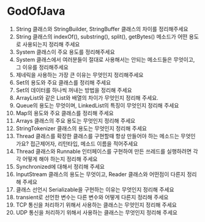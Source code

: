 # GodOfJava

1. String 클래스와 StringBuilder, StringBuffer 클래스의 차이를 정리해주세요
2. String 클래스의 indexOf(), substring(), split(), getBytes() 메소드가 어떤 용도로 사용되는지 정리해 주세요
3. System 클래스이 주요 용도를 정리해주세요
4. System 클래스에서 여러분들이 절대로 사용해서는 안되는 메소드들은 무엇이고, 그 이유를 정리해주세요
5. 제네릭을 사용하는 가장 큰 이유는 무엇인지 정리해주세요
6. Set의 용도와 주요 클래스를 정리해 주세요
7. Set의 데이터를 하나씩 꺼내는 방법을 정리해 주세요
8. ArrayList와 같은 List와 배열의 차이가 무엇인지 정리해 주세요.
9. Queue의 용도는 무엇이며, LinkedList의 특징이 무엇인지 정리해 주세요
10. Map의 용도와 주요 클래스를 정리해 주세요
11. Arrays 클래스의 주요 용도는 무엇인지 정리해 주세요
12. StringTokenizer 클래스의 용도는 무엇인지 정리해 주세요
13. Thread 클래스를 확장한 클래스를 구현할때 항상 만들어야 하는 메소드는 무엇인가요? 접근제어자, 리턴타입, 메소드 이름을 적어주세요
14. Thread 클래스와 Runnable 인터페이스를 구현하여 만든 쓰레드를 실행하려면 각각 어떻게 해야 하는지 정리해 주세요
15. Synchronized에 대해서 정리해 주세요
16. InputStream 클래스의 용도는 무엇이고, Reader 클래스와 어떤점이 다른지 정리해 주세요
17. 클래스 선언시 Serializable을 구현하는 이유는 무엇인지 정리해 주세요
18. transient로 선언한 변수는 다른 변수와 어떻게 다른지 정리해 주세요
19. TCP 통신을 처리하기 위해서 사용하는 클래스는 무엇인지 정리해 주세요
20. UDP 통신을 처리하기 위해서 사용하는 클래스는 무엇인지 정리해 주세요

